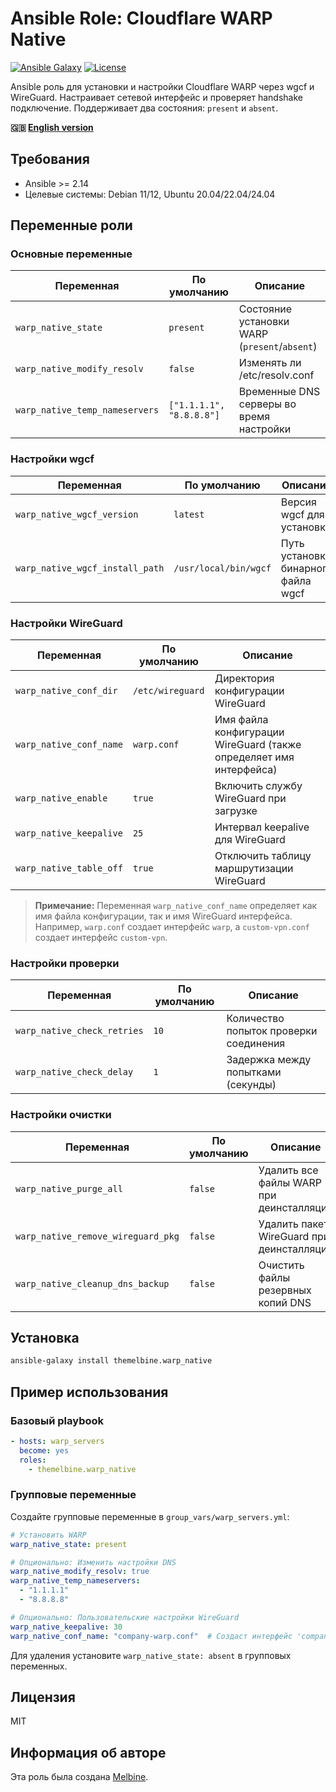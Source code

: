 # Ansible Role: Cloudflare WARP Native

[![Ansible Galaxy](https://img.shields.io/badge/ansible--galaxy-themelbine.warp__native-blue.svg)](https://galaxy.ansible.com/themelbine/warp_native)
[![License](https://img.shields.io/badge/license-MIT-brightgreen.svg)](LICENSE)

Ansible роль для установки и настройки Cloudflare WARP через wgcf и WireGuard. Настраивает сетевой интерфейс и проверяет handshake подключение. Поддерживает два состояния: `present` и `absent`.

**🇬🇧 [English version](README.md)**

## Требования

- Ansible >= 2.14
- Целевые системы: Debian 11/12, Ubuntu 20.04/22.04/24.04

## Переменные роли

### Основные переменные

| Переменная | По умолчанию | Описание |
|------------|--------------|----------|
| `warp_native_state` | `present` | Состояние установки WARP (`present`/`absent`) |
| `warp_native_modify_resolv` | `false` | Изменять ли /etc/resolv.conf |
| `warp_native_temp_nameservers` | `["1.1.1.1", "8.8.8.8"]` | Временные DNS серверы во время настройки |

### Настройки wgcf

| Переменная | По умолчанию | Описание |
|------------|--------------|----------|
| `warp_native_wgcf_version` | `latest` | Версия wgcf для установки |
| `warp_native_wgcf_install_path` | `/usr/local/bin/wgcf` | Путь установки бинарного файла wgcf |

### Настройки WireGuard

| Переменная | По умолчанию | Описание |
|------------|--------------|----------|
| `warp_native_conf_dir` | `/etc/wireguard` | Директория конфигурации WireGuard |
| `warp_native_conf_name` | `warp.conf` | Имя файла конфигурации WireGuard (также определяет имя интерфейса) |
| `warp_native_enable` | `true` | Включить службу WireGuard при загрузке |
| `warp_native_keepalive` | `25` | Интервал keepalive для WireGuard |
| `warp_native_table_off` | `true` | Отключить таблицу маршрутизации WireGuard |

> **Примечание:** Переменная `warp_native_conf_name` определяет как имя файла конфигурации, так и имя WireGuard интерфейса. Например, `warp.conf` создает интерфейс `warp`, а `custom-vpn.conf` создает интерфейс `custom-vpn`.

### Настройки проверки

| Переменная | По умолчанию | Описание |
|------------|--------------|----------|
| `warp_native_check_retries` | `10` | Количество попыток проверки соединения |
| `warp_native_check_delay` | `1` | Задержка между попытками (секунды) |

### Настройки очистки

| Переменная | По умолчанию | Описание |
|------------|--------------|----------|
| `warp_native_purge_all` | `false` | Удалить все файлы WARP при деинсталляции |
| `warp_native_remove_wireguard_pkg` | `false` | Удалить пакет WireGuard при деинсталляции |
| `warp_native_cleanup_dns_backup` | `false` | Очистить файлы резервных копий DNS |

## Установка

```bash
ansible-galaxy install themelbine.warp_native
```

## Пример использования

### Базовый playbook

```yaml
- hosts: warp_servers
  become: yes
  roles:
    - themelbine.warp_native
```

### Групповые переменные

Создайте групповые переменные в `group_vars/warp_servers.yml`:

```yaml
# Установить WARP
warp_native_state: present

# Опционально: Изменить настройки DNS
warp_native_modify_resolv: true
warp_native_temp_nameservers:
  - "1.1.1.1"
  - "8.8.8.8"

# Опционально: Пользовательские настройки WireGuard
warp_native_keepalive: 30
warp_native_conf_name: "company-warp.conf"  # Создаст интерфейс 'company-warp'
```

Для удаления установите `warp_native_state: absent` в групповых переменных.

## Лицензия

MIT

## Информация об авторе

Эта роль была создана [Melbine](https://github.com/themelbine). 
